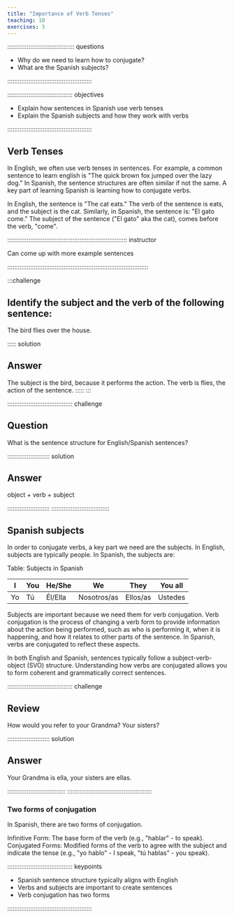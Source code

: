 ```yaml
---
title: "Importance of Verb Tenses"
teaching: 10
exercises: 3
---
```


:::::::::::::::::::::::::::::::::::::: questions 

- Why do we need to learn how to conjugate?
- What are the Spanish subjects?

::::::::::::::::::::::::::::::::::::::::::::::::

::::::::::::::::::::::::::::::::::::: objectives

- Explain how sentences in Spanish use verb tenses
- Explain the Spanish subjects and how they work with verbs

::::::::::::::::::::::::::::::::::::::::::::::::

## Verb Tenses

In English, we often use verb tenses in sentences. For example, a common sentence to learn english is "The quick brown fox jumped over the lazy dog." In Spanish, the sentence structures are often similar if not the same. A key part of learning Spanish is learning how to conjugate verbs.

In English, the sentence is "The cat eats." The verb of the sentence is eats, and the subject is the cat. Similarly, in Spanish, the sentence is: "El gato come." The subject of the sentence ("El gato" aka the cat), comes before the verb, "come".

:::::::::::::::::::::::::::::::::::::::::::::::::::::::::::::::::::: instructor

Can come up with more example sentences

::::::::::::::::::::::::::::::::::::::::::::::::::::::::::::::::::::::::::::::::

:::challenge

## Identify the subject and the verb of the following sentence:

The bird flies over the house. 

::::: solution

## Answer

The subject is the bird, because it performs the action. The verb is flies, the action of the sentence.
:::::
:::

::::::::::::::::::::::::::::::::::::: challenge 

## Question

What is the sentence structure for English/Spanish sentences?

:::::::::::::::::::::::: solution 

## Answer

object + verb + subject
 
::::::::::::::::::::::::
:::::::::::::::::::::::::::::::::

## Spanish subjects

In order to conjugate verbs, a key part we need are the subjects. In English, subjects are typically people. In Spanish, the subjects are:  

Table: Subjects in Spanish

| I | You | He/She | We | They | You all |
| -- | --- | ------- | ------- | ---------| -------- |
| Yo | Tú | Él/Ella | Nosotros/as | Ellos/as | Ustedes|


Subjects are important because we need them for verb conjugation. Verb conjugation is the process of changing a verb form to provide information about the action being performed, such as who is performing it, when it is happening, and how it relates to other parts of the sentence. In Spanish, verbs are conjugated to reflect these aspects.

In both English and Spanish, sentences typically follow a subject-verb-object (SVO) structure. Understanding how verbs are conjugated allows you to form coherent and grammatically correct sentences.

::::::::::::::::::::::::::::::::::::: challenge 

## Review

How would you refer to your Grandma? Your sisters?

:::::::::::::::::::::::: solution 

## Answer

Your Grandma is ella, your sisters are ellas.

:::::::::::::::::::::::::::::::::
::::::::::::::::::::::::::::::::::::::::::::::::

### Two forms of conjugation

In Spanish, there are two forms of conjugation.

Infinitive Form: The base form of the verb (e.g., "hablar" - to speak).
Conjugated Forms: Modified forms of the verb to agree with the subject and indicate the tense (e.g., "yo hablo" - I speak, "tú hablas" - you speak).


::::::::::::::::::::::::::::::::::::: keypoints 

- Spanish sentence structure typically aligns with English
- Verbs and subjects are important to create sentences
- Verb conjugation has two forms 

::::::::::::::::::::::::::::::::::::::::::::::::

